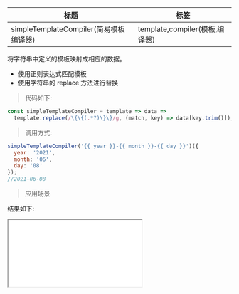 | 标题                                   | 标签                           |
| -------------------------------------- | ------------------------------ |
| simpleTemplateCompiler(简易模板编译器) | template,compiler(模板,编译器) |

将字符串中定义的模板映射成相应的数据。

- 使用正则表达式匹配模板
- 使用字符串的 replace 方法进行替换

> 代码如下:

```js
const simpleTemplateCompiler = template => data =>
  template.replace(/\{\{(.*?)\}\}/g, (match, key) => data[key.trim()]);
```

> 调用方式:

```js
simpleTemplateCompiler('{{ year }}-{{ month }}-{{ day }}')({
  year: '2021',
  month: '06',
  day: '08'
});
//2021-06-08
```

> 应用场景

<div class="code-editor" data-url="codes/javascript/html/simpleTemplateCompiler.html" data-language="html"></div>

结果如下:

<iframe src="codes/javascript/html/simpleTemplateCompiler.html"></iframe>
